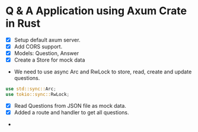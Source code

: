 # Q & A Application using Axum Crate in Rust

-[x] Setup default axum server.
-[x] Add CORS support.
-[x] Models: Question, Answer
-[x] Create a Store for mock data

- We need to use async Arc and RwLock to store, read, create and update questions.
```rust
use std::sync::Arc;
use tokio::sync::RwLock;
```

-[x] Read Questions from JSON file as mock data.
-[x] Added a route and handler to get all questions.
- 

